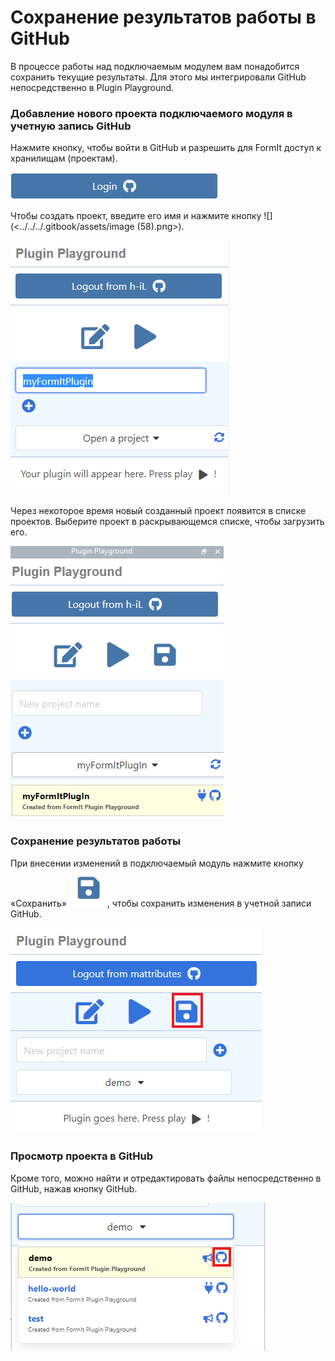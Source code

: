 # Сохранение результатов работы в GitHub

В процессе работы над подключаемым модулем вам понадобится сохранить текущие результаты. Для этого мы интегрировали GitHub непосредственно в Plugin Playground.

### Добавление нового проекта подключаемого модуля в учетную запись GitHub

Нажмите кнопку, чтобы войти в GitHub и разрешить для FormIt доступ к хранилищам (проектам).

![](<../../../.gitbook/assets/image (51).png>)

Чтобы создать проект, введите его имя и нажмите кнопку ![] (<../../../.gitbook/assets/image (58).png>).

![](<../../../.gitbook/assets/image (45).png>)

Через некоторое время новый созданный проект появится в списке проектов. Выберите проект в раскрывающемся списке, чтобы загрузить его.

![](<../../../.gitbook/assets/image (73).png>)

### Сохранение результатов работы

При внесении изменений в подключаемый модуль нажмите кнопку «Сохранить» ![ ](<../../../.gitbook/assets/image (40).png>), чтобы сохранить изменения в учетной записи GitHub.

![](<../../../.gitbook/assets/save a plugin.png>)

### Просмотр проекта в GitHub

Кроме того, можно найти и отредактировать файлы непосредственно в GitHub, нажав кнопку GitHub.

![](<../../../.gitbook/assets/view in github.png>)

###
